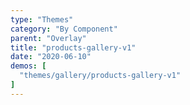 ```yaml
---
type: "Themes"
category: "By Component"
parent: "Overlay"
title: "products-gallery-v1"
date: "2020-06-10"
demos: [
  "themes/gallery/products-gallery-v1"
]
---
```

